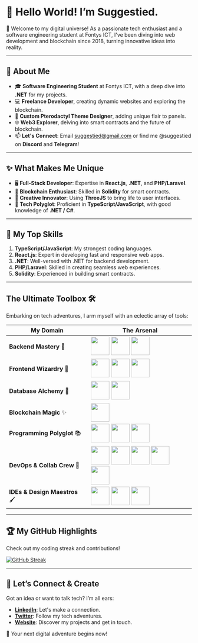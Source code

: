 # 👋 Hello World! I’m Suggestied.

🚀 Welcome to my digital universe! As a passionate tech enthusiast and a software engineering student at Fontys ICT, I've been diving into web development and blockchain since 2018, turning innovative ideas into reality.

---

## 🚀 About Me

- 🎓 **Software Engineering Student** at Fontys ICT, with a deep dive into **.NET** for my projects.
- 💻 **Freelance Developer**, creating dynamic websites and exploring the blockchain.
- 🎨 **Custom Pterodactyl Theme Designer**, adding unique flair to panels.
- 🌐 **Web3 Explorer**, delving into smart contracts and the future of blockchain.
- 📫 **Let's Connect**: Email [suggestied@gmail.com](mailto:suggestied@gmail.com) or find me @suggestied on **Discord** and **Telegram**!

---

## ✨ What Makes Me Unique

- 🖥️ **Full-Stack Developer**: Expertise in **React.js**, **.NET**, and **PHP/Laravel**.
- 🔐 **Blockchain Enthusiast**: Skilled in **Solidity** for smart contracts.
- 🎨 **Creative Innovator**: Using **ThreeJS** to bring life to user interfaces.
- 💬 **Tech Polyglot**: Proficient in **TypeScript/JavaScript**, with good knowledge of **.NET / C#**.

---

## 🏅 My Top Skills

1. **TypeScript/JavaScript**: My strongest coding languages.
2. **React.js**: Expert in developing fast and responsive web apps.
3. **.NET**: Well-versed with .NET for backend development.
4. **PHP/Laravel**: Skilled in creating seamless web experiences.
5. **Solidity**: Experienced in building smart contracts.

---
## The Ultimate Toolbox 🛠️

Embarking on tech adventures, I arm myself with an eclectic array of tools:

| My Domain                  | The Arsenal |
|----------------------------|-------------|
| **Backend Mastery** 🎩    | <img src="https://upload.wikimedia.org/wikipedia/commons/d/d9/Node.js_logo.svg" height="50"> <img src="https://upload.wikimedia.org/wikipedia/commons/9/9a/Laravel.svg" height="50"> <img src="https://upload.wikimedia.org/wikipedia/commons/e/ee/.NET_Core_Logo.svg" height="50"> |
| **Frontend Wizardry** 🌈   | <img src="https://upload.wikimedia.org/wikipedia/commons/a/a7/React-icon.svg" height="50"> <img src="https://upload.wikimedia.org/wikipedia/commons/8/8e/Nextjs-logo.svg" height="50"> <img src="https://upload.wikimedia.org/wikipedia/commons/d/d5/Tailwind_CSS_Logo.svg" height="50"> |
| **Database Alchemy** 🔮    | <img src="https://upload.wikimedia.org/wikipedia/commons/9/93/MongoDB_Logo.svg" height="50"> <img src="https://www.vectorlogo.zone/logos/mysql/mysql-ar21.svg" height="50"> |
| **Blockchain Magic** ✨    | <img src="https://upload.wikimedia.org/wikipedia/commons/9/98/Solidity_logo.svg" height="50"> |
| **Programming Polyglot** 📚| <img src="https://upload.wikimedia.org/wikipedia/commons/6/6a/JavaScript-logo.png" height="50"> <img src="https://upload.wikimedia.org/wikipedia/commons/4/4c/Typescript_logo_2020.svg" height="50"> <img src="https://upload.wikimedia.org/wikipedia/commons/c/c3/Python-logo-notext.svg" height="50"> |
| **DevOps & Collab Crew** 🤝| <img src="https://www.vectorlogo.zone/logos/docker/docker-icon.svg" height="50"> <img src="https://www.vectorlogo.zone/logos/github/github-icon.svg" height="50"> <img src="https://www.vectorlogo.zone/logos/getpostman/getpostman-icon.svg" height="50"> <img src="https://www.vectorlogo.zone/logos/atlassian_jira/atlassian_jira-icon.svg" height="50"> <img src="https://www.vectorlogo.zone/logos/trello/trello-icon.svg" height="50"> |
| **IDEs & Design Maestros** 🖌| <img src="https://upload.wikimedia.org/wikipedia/commons/thumb/9/9a/Visual_Studio_Code_1.35_icon.svg/1280px-Visual_Studio_Code_1.35_icon.svg.png" height="50"> <img src="https://resources.jetbrains.com/storage/products/company/brand/logos/Rider_icon.svg" height="50"> <img src="https://upload.wikimedia.org/wikipedia/commons/3/33/Figma-logo.svg" height="50"> |


---

## 🏆 My GitHub Highlights

Check out my coding streak and contributions!

[![GitHub Streak](https://streak-stats.demolab.com?user=suggestied&theme=iceberg&hide_border=true)](https://git.io/streak-stats)

---

## 🎉 Let’s Connect & Create

Got an idea or want to talk tech? I’m all ears:

- **[LinkedIn](https://nl.linkedin.com/in/keke-kusters-a77551290)**: Let's make a connection.
- **[Twitter](https://twitter.com/suggestied)**: Follow my tech adventures.
- **[Website](http://suggestied.com)**: Discover my projects and get in touch.

🌟 Your next digital adventure begins now!
